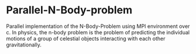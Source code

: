 # Parallel-N-Body-problem
Parallel implementation of the N-Body-Problem using MPI environment over c.
In physics, the n-body problem is the problem of predicting the individual motions of a group of celestial objects interacting with each other gravitationally.
